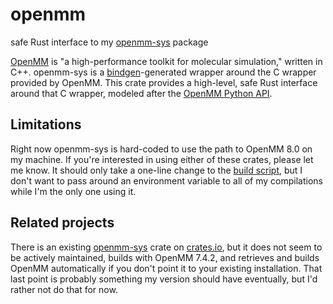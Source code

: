 # openmm
safe Rust interface to my [openmm-sys](https://github.com/ntBre/openmm-sys)
package

[OpenMM](https://openmm.org/) is "a high-performance toolkit for molecular
simulation," written in C++. openmm-sys is a
[bindgen](https://github.com/rust-lang/rust-bindgen)-generated wrapper around
the C wrapper provided by OpenMM. This crate provides a high-level, safe Rust
interface around that C wrapper, modeled after the [OpenMM Python
API](http://docs.openmm.org/latest/api-python/).

## Limitations

Right now openmm-sys is hard-coded to use the path to OpenMM 8.0 on my machine.
If you're interested in using either of these crates, please let me know. It
should only take a one-line change to the [build
script](https://github.com/ntBre/openmm-sys/blob/7762614748d95b1e2f86b2e1729e0cbc456bdb36/build.rs#L6C53-L6C53),
but I don't want to pass around an environment variable to all of my
compilations while I'm the only one using it.

## Related projects

There is an existing
[openmm-sys](https://github.com/uob-positron-imaging-centre/openmm-rust) crate
on [crates.io](https://crates.io/crates/openmm-sys), but it does not seem to be
actively maintained, builds with OpenMM 7.4.2, and retrieves and builds OpenMM
automatically if you don't point it to your existing installation. That last
point is probably something my version should have eventually, but I'd rather
not do that for now.
